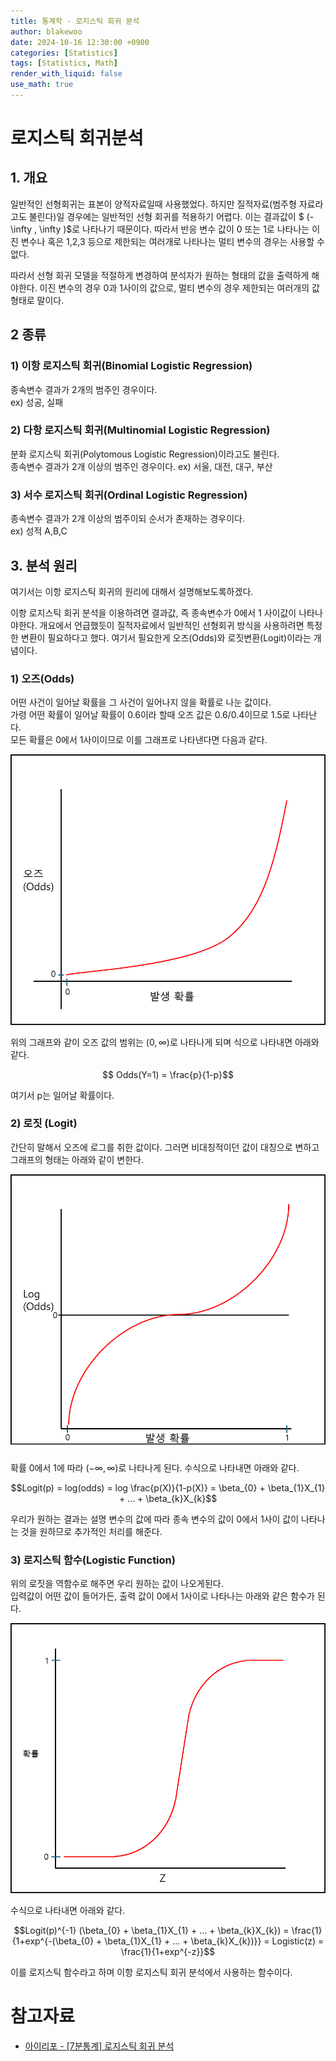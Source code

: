 ```yaml
---
title: 통계학 - 로지스틱 회귀 분석
author: blakewoo
date: 2024-10-16 12:30:00 +0900
categories: [Statistics]
tags: [Statistics, Math]
render_with_liquid: false
use_math: true
---
```


# 로지스틱 회귀분석

## 1. 개요
일반적인 선형회귀는 표본이 양적자료일때 사용했었다. 하지만 질적자료(범주형 자료라고도 불린다)일 경우에는 일반적인 선형 회귀를 적용하기 어렵다.
이는 결과값이 $ (-\infty , \infty )$로 나타나기 때문이다. 따라서 반응 변수 값이 0 또는 1로 나타나는 이진 변수나
혹은 1,2,3 등으로 제한되는 여러개로 나타나는 멀티 변수의 경우는 사용할 수 없다.

따라서 선형 회귀 모델을 적절하게 변경하여 분석자가 원하는 형태의 값을 출력하게 해야한다.
이진 변수의 경우 0과 1사이의 값으로, 멀티 변수의 경우 제한되는 여러개의 값 형태로 말이다.

## 2 종류
### 1) 이항 로지스틱 회귀(Binomial Logistic Regression)
종속변수 결과가 2개의 범주인 경우이다.   
ex) 성공, 실패

### 2) 다항 로지스틱 회귀(Multinomial Logistic Regression)
분화 로지스틱 회귀(Polytomous Logistic Regression)이라고도 불린다.   
종속변수 결과가 2개 이상의 범주인 경우이다.
ex) 서울, 대전, 대구, 부산

### 3) 서수 로지스틱 회귀(Ordinal Logistic Regression)
종속변수 결과가 2개 이상의 범주이되 순서가 존재하는 경우이다.      
ex) 성적 A,B,C

## 3. 분석 원리 
여기서는 이항 로지스틱 회귀의 원리에 대해서 설명해보도록하겠다.

이항 로지스틱 회귀 분석을 이용하려면 결과값, 즉 종속변수가 0에서 1 사이값이 나타나야한다.
개요에서 언급했듯이 질적자료에서 일반적인 선형회귀 방식을 사용하려면 특정한 변환이 필요하다고 했다.
여기서 필요한게 오즈(Odds)와 로짓변환(Logit)이라는 개념이다.

### 1) 오즈(Odds)
어떤 사건이 일어날 확률을 그 사건이 일어나지 않을 확률로 나눈 값이다.   
가령 어떤 확률이 일어날 확률이 0.6이라 할때 오즈 값은 0.6/0.4이므로 1.5로 나타난다.    
모든 확률은 0에서 1사이이므로 이를 그래프로 나타낸다면 다음과 같다.

![img.png](/assets/blog/statistics/logistic_regression_analysis/img.png)

위의 그래프와 같이 오즈 값의 범위는 $(0 , \infty )$로 나타나게 되며 식으로 나타내면 아래와 같다.

$$ Odds(Y=1) = \frac{p}{1-p}$$

여기서 p는 일어날 확률이다.


### 2) 로짓 (Logit)
간단히 말해서 오즈에 로그를 취한 값이다. 그러면 비대칭적이던 값이 대칭으로 변하고
그래프의 형태는 아래와 같이 변한다.

![img_1.png](/assets/blog/statistics/logistic_regression_analysis/img_1.png)

확률 0에서 1에 따라 $(- \infty , \infty )$로 나타나게 된다. 수식으로 나타내면 아래와 같다.

$$Logit(p) = log(odds) = log \frac{p(X)}{1-p(X)} = \beta_{0} + \beta_{1}X_{1} + ... + \beta_{k}X_{k}$$

우리가 원하는 결과는 설명 변수의 값에 따라 종속 변수의 값이 0에서 1사이 값이 나타나는 것을 원하므로
추가적인 처리를 해준다.

### 3) 로지스틱 함수(Logistic Function)
위의 로짓을 역함수로 해주면 우리 원하는 값이 나오게된다.   
입력값이 어떤 값이 들어가든, 출력 값이 0에서 1사이로 나타나는 아래와 같은 함수가 된다.

![img_2.png](/assets/blog/statistics/logistic_regression_analysis/img_2.png)

수식으로 나타내면 아래와 같다.

$$Logit(p)^{-1} (\beta_{0} + \beta_{1}X_{1} + ... + \beta_{k}X_{k}) = \frac{1}{1+exp^{-(\beta_{0} + \beta_{1}X_{1} + ... + \beta_{k}X_{k})}} = Logistic(z) = \frac{1}{1+exp^{-z}}$$

이를 로지스틱 함수라고 하며 이항 로지스틱 회귀 분석에서 사용하는 함수이다.








# 참고자료
- [아이리포 - [7분통계] 로지스틱 회귀 분석](https://www.youtube.com/watch?v=VhFl4QdbuIE)
